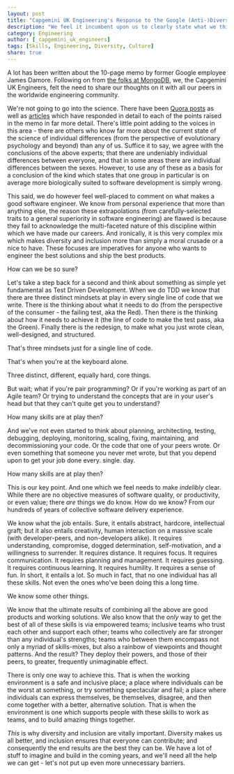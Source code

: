 ```yaml
---
layout: post
title: "Capgemini UK Engineering's Response to the Google (Anti-)Diversity Manifesto"
description: "We feel it incumbent upon us to clearly state what we think makes a great engineering team."
category: Engineering
author: [_capgemini_uk_engineers]
tags: [Skills, Engineering, Diversity, Culture]
share: true
---
```


A lot has been written about the 10-page memo by former Google employee James Damore.  Following on from [the folks at MongoDB](https://engineering.mongodb.com/post/a-mongodb-engineering-response-to-the-anti-diversity-effort-manifesto), we, the Capgemini UK Engineers, felt the need to share our thoughts on it with all our peers in the worldwide engineering community.
 
We're not going to go into the science.  There have been [Quora posts](https://www.quora.com/What-do-scientists-think-about-the-biological-claims-made-in-the-document-about-diversity-written-by-a-Google-employee-in-August-2017) as well as [articles](https://www.economist.com/news/international/21726276-last-week-newspaper-said-alphabets-boss-should-write-detailed-ringing-rebuttal) which have responded in detail to each of the points raised in the memo in far more detail.  There's little point adding to the voices in this area - there are others who know far more about the current state of the science of individual differences (from the perspective of evolutionary psychology and beyond) than any of us.  Suffice it to say, we agree with the conclusions of the above experts; that there are undeniably individual differences between everyone, and that in some areas there are individual differences between the sexes. However, to use any of these as a basis for a conclusion of the kind which states that one group in particular is on average more biologically suited to software development is simply wrong.
 
This said, we do however feel well-placed to comment on what makes a good software engineer.  We know from personal experience that more than anything else, the reason these extrapolations (from carefully-selected traits to a general superiority in software engineering) are flawed is because they fail to acknowledge the multi-faceted nature of this discipline within which we have made our careers.  And ironically, it is this very complex mix which makes diversity and inclusion more than simply a moral crusade or a nice to have. These focuses are imperatives for anyone who wants to engineer the best solutions and ship the best products.

How can we be so sure? 
 
Let's take a step back for a second and think about something as simple yet fundamental as Test Driven Development. When we do TDD we know that there are three distinct mindsets at play in every single line of code that we write. There is the thinking about what it needs to do (from the perspective of the consumer - the failing test, aka the Red). Then there is the thinking about how it needs to achieve it (the line of code to make the test pass, aka the Green). Finally there is the redesign, to make what you just wrote clean, well-designed, and structured.
 
That's three mindsets just for a single line of code.  
 
That's when you're at the keyboard alone.   
 
Three distinct, different, equally hard, core things.
 
But wait; what if you're pair programming? Or if you're working as part of an Agile team? Or trying to understand the concepts that are in your user's head but that they can't quite get you to understand? 
 
How many skills are at play then? 
 
And we've not even started to think about planning, architecting, testing, debugging, deploying, monitoring, scaling, fixing, maintaining, and decommissioning your code. Or the code that one of your peers wrote. Or even something that someone you never met wrote, but that you depend upon to get your job done every. single. day.
 
How many skills are at play then?
           
This is our key point.  And one which we feel needs to make *indelibly* clear. While there are no objective measures of software quality, or productivity, or even value; there _are_ things we do know. How do we know? From our hundreds of years of collective software delivery experience. 
 
We know what the job entails. Sure, it entails abstract, hardcore, intellectual graft; but it also entails creativity, human interaction on a massive scale (with developer-peers, and non-developers alike). It requires understanding, compromise, dogged determination, self-motivation, and a willingness to surrender. It requires distance. It requires focus. It requires communication.  It requires planning and management. It requires guessing. It requires continuous learning. It requires humility. It requires a sense of fun. In short, it entails a lot. So much in fact, that no one individual has all these skills. Not even the ones who've been doing this a long time.
 
We know some other things. 
 
We know that the ultimate results of combining all the above are good products and working solutions. We also know that the *only* way to get the best of all of these skills is via empowered teams; inclusive teams who trust each other and support each other; teams who collectively are far stronger than any individual's strengths; teams who between them encompass not only a myriad of skills-mixes, but also a rainbow of viewpoints and thought patterns.  And the result?  They deploy their powers, and those of their peers, to greater, frequently unimaginable effect.
 
There is only one way to achieve this. That is when the working environment is a safe and inclusive place; a place where individuals can be the worst at something, or try something spectacular and fail; a place where individuals can express themselves, be themselves, disagree, and then come together with a better, alternative solution.  That is when the environment is one which supports people with these skills to work as teams, and to build amazing things together.  
 
*This* is why diversity and inclusion are vitally important.  Diversity makes us all better, and inclusion ensures that everyone can contribute; and consequently the end results are the best they can be.  We have a lot of stuff to imagine and build in the coming years, and we'll need all the help we can get - let's not put up even more unnecessary barriers.
